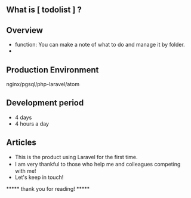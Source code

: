 ## What is [ todolist ] ?
## Overview
 - function: You can make a note of what to do and manage it by folder.
 - 
## Production Environment
  nginx/pgsql/php-laravel/atom

## Development period
 - 4 days
 - 4 hours a day

## Articles
 - This is the product using Laravel for the first time.
 - I am very thankful to those who help me and colleagues competing　with me!
 - Let's keep in touch!
 
 *****  thank you for reading!  *****
